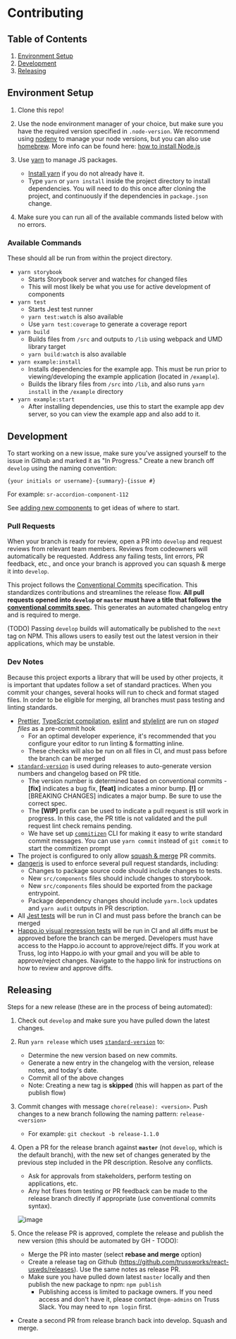 # Contributing

## Table of Contents

1. [Environment Setup](#environment-setup)
2. [Development](#development)
3. [Releasing](#releasing)

## Environment Setup

1. Clone this repo!

1. Use the node environment manager of your choice, but make sure you have the required version specified in `.node-version`. We recommend using [nodenv](https://github.com/nodenv/nodenv) to manage your node versions, but you can also use [homebrew](https://brew.sh/). More info can be found here: [how to install Node.js](https://nodejs.dev/how-to-install-nodejs)

1. Use [yarn](https://yarnpkg.com) to manage JS packages.

   - [Install yarn](https://yarnpkg.com/en/docs/install) if you do not already have it.
   - Type `yarn` or `yarn install` inside the project directory to install dependencies. You will need to do this once after cloning the project, and continuously if the dependencies in `package.json` change.

1. Make sure you can run all of the available commands listed below with no errors.

### Available Commands

These should all be run from within the project directory.

- `yarn storybook`
  - Starts Storybook server and watches for changed files
  - This will most likely be what you use for active development of components
- `yarn test`
  - Starts Jest test runner
  - `yarn test:watch` is also available
  - Use `yarn test:coverage` to generate a coverage report
- `yarn build`
  - Builds files from `/src` and outputs to `/lib` using webpack and UMD library target
  - `yarn build:watch` is also available
- `yarn example:install`
  - Installs dependencies for the example app. This must be run prior to viewing/developing the example application (located in `/example`).
  - Builds the library files from `/src` into `/lib`, and also runs `yarn install` in the `/example` directory
- `yarn example:start`
  - After installing dependencies, use this to start the example app dev server, so you can view the example app and also add to it.

## Development

To start working on a new issue, make sure you've assigned yourself to the issue in Github and marked it as "In Progress." Create a new branch off `develop` using the naming convention:

`{your initials or username}-{summary}-{issue #}`

For example: `sr-accordion-component-112`

See [adding new components](./adding_new_components.md) to get ideas of where to start.

### Pull Requests

When your branch is ready for review, open a PR into `develop` and request reviews from relevant team members. Reviews from codeowners will automatically be requested. Address any failing tests, lint errors, PR feedback, etc., and once your branch is approved you can squash & merge it into `develop`.

This project follows the [Conventional Commits](https://www.conventionalcommits.org/en/v1.0.0/#summary) specification. This standardizes contributions and streamlines the release flow. **All pull requests opened into `develop` or `master` must have a title that follows the [conventional commits spec](https://github.com/conventional-changelog/commitlint/tree/master/%40commitlint/config-conventional).** This generates an automated changelog entry and is required to merge.

(TODO) Passing `develop` builds will automatically be published to the `next` tag on NPM. This allows users to easily test out the latest version in their applications, which may be unstable.

### Dev Notes

Because this project exports a library that will be used by other projects, it is important that updates follow a set of standard practices. When you commit your changes, several hooks will run to check and format staged files. In order to be eligible for merging, all branches must pass testing and linting standards.

- [Prettier](https://prettier.io/), [TypeScript compilation](https://www.typescriptlang.org/), [eslint](https://eslint.org/) and [stylelint](https://stylelint.io/) are run on _staged files_ as a pre-commit hook
  - For an optimal developer experience, it's recommended that you configure your editor to run linting & formatting inline.
  - These checks will also be run on all files in CI, and must pass before the branch can be merged
- [`standard-version`](https://github.com/conventional-changelog/standard-version) is used during releases to auto-generate version numbers and changelog based on PR title.
  - The version number is determined based on conventional commits - **[fix]** indicates a bug fix, **[feat]** indicates a minor bump. **[!]** or [BREAKING CHANGES] indicates a major bump. Be sure to use the correct spec.
  - The **[WIP]** prefix can be used to indicate a pull request is still work in progress. In this case, the PR title is not validated and the pull request lint check remains pending.
  - We have set up [`commitizen`](https://commitizen.github.io/cz-cli/) CLI for making it easy to write standard commit messages. You can use `yarn commit` instead of `git commit` to start the commitizen prompt
- The project is configured to only allow [squash & merge](https://help.github.com/en/github/collaborating-with-issues-and-pull-requests/about-pull-request-merges#squash-and-merge-your-pull-request-commits) PR commits.
- [dangerjs](https://github.com/danger/danger-js) is used to enforce several pull request standards, including:
  - Changes to package source code should include changes to tests.
  - New `src/components` files should include changes to storybook.
  - New `src/components` files should be exported from the package entrypoint.
  - Package dependency changes should include `yarn.lock` updates and `yarn audit` outputs in PR description.
- All [Jest tests](https://jestjs.io/) will be run in CI and must pass before the branch can be merged
- [Happo.io visual regression tests](https://docs.happo.io/docs/reviewing-diffs) will be run in CI and all diffs must be approved before the branch can be merged. Developers must have access to the Happo.io account to approve/reject diffs. If you work at Truss, log into Happo.io with your gmail and you will be able to approve/reject changes. Navigate to the happo link for instructions on how to review and approve diffs.

## Releasing

Steps for a new release (these are in the process of being automated):

1. Check out `develop` and make sure you have pulled down the latest changes.

1. Run `yarn release` which uses [`standard-version`](https://github.com/conventional-changelog/standard-version) to:

   - Determine the new version based on new commits.
   - Generate a new entry in the changelog with the version, release notes, and today's date.
   - Commit all of the above changes
   - Note: Creating a new tag is **skipped** (this will happen as part of the publish flow)

1. Commit changes with message `chore(release): <version>`. Push changes to a new branch following the naming pattern: `release-<version>`

   - For example: `git checkout -b release-1.1.0`

1. Open a PR for the release branch against **`master`** (not `develop`, which is the default branch), with the new set of changes generated by the previous step included in the PR description. Resolve any conflicts.

   - Ask for approvals from stakeholders, perform testing on applications, etc.
   - Any hot fixes from testing or PR feedback can be made to the release branch directly if appropriate (use conventional commits syntax).

   ![image](./release_PR.png)

1. Once the release PR is approved, complete the release and publish the new version (this should be automated by GH - TODO):
   - Merge the PR into master (select **rebase and merge** option)
   - Create a release tag on Github (https://github.com/trussworks/react-uswds/releases). Use the same notes as release PR.
   - Make sure you have pulled down latest `master` locally and then publish the new package to npm: `npm publish`
     - Publishing access is limited to package owners. If you need access and don't have it, please contact `@npm-admins` on Truss Slack. You may need to `npm login` first.

- Create a second PR from release branch back into develop. Squash and merge.
